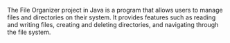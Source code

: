 The File Organizer project in Java is a program that allows users to manage files and directories on their system. It provides features such as reading and writing files, creating and deleting directories, and navigating through the file system.
